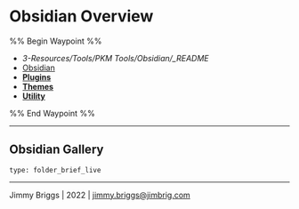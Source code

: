 # Obsidian Overview

%% Begin Waypoint %%

* *3-Resources/Tools/PKM Tools/Obsidian/_README*
* [Obsidian](Obsidian.md)
* **[Plugins](Plugins/Plugins.md)**
* **[Themes](Themes/Themes.md)**
* **[Utility](../../Utility/Utility.md)**

%% End Waypoint %%

---

## Obsidian Gallery

````ccard
type: folder_brief_live
````

---

Jimmy Briggs | 2022 | <jimmy.briggs@jimbrig.com>
